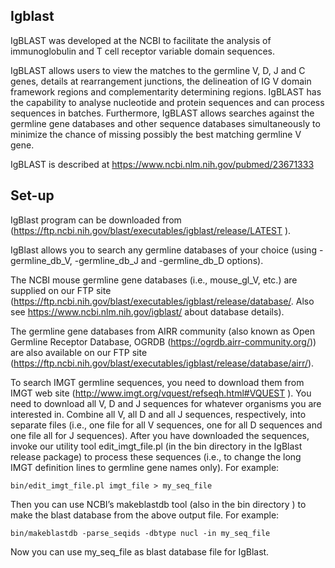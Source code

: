 ## Igblast
IgBLAST was developed at the NCBI to facilitate the analysis of immunoglobulin and T cell receptor variable domain sequences.

IgBLAST allows users to view the matches to the germline V, D, J and C genes, details at rearrangement junctions, the delineation of IG V domain framework regions and complementarity determining regions. IgBLAST has the capability to analyse nucleotide and protein sequences and can process sequences in batches. Furthermore, IgBLAST allows searches against the germline gene databases and other sequence databases simultaneously to minimize the chance of missing possibly the best matching germline V gene.

IgBLAST is described at https://www.ncbi.nlm.nih.gov/pubmed/23671333

## Set-up
IgBlast program can be downloaded from (https://ftp.ncbi.nih.gov/blast/executables/igblast/release/LATEST ).

IgBlast allows you to search any germline databases of your choice (using -germline_db_V, -germline_db_J and -germline_db_D options).

The NCBI mouse germline gene databases (i.e., mouse_gl_V, etc.) are supplied on our FTP site (https://ftp.ncbi.nih.gov/blast/executables/igblast/release/database/. Also see https://www.ncbi.nlm.nih.gov/igblast/ about database details).

The germline gene databases from AIRR community (also known as Open Germline Receptor Database, OGRDB (https://ogrdb.airr-community.org/)) are also available on our FTP site (https://ftp.ncbi.nih.gov/blast/executables/igblast/release/database/airr/).

To search IMGT germline sequences, you need to download them from IMGT web site (http://www.imgt.org/vquest/refseqh.html#VQUEST ). You need to download all V, D and J sequences for whatever organisms you are interested in. Combine all V, all D and all J sequences, respectively, into separate files (i.e., one file for all V sequences, one for all D sequences and one file all for J sequences). After you have downloaded the sequences, invoke our utility tool edit_imgt_file.pl (in the bin directory in the IgBlast release package) to process these sequences (i.e., to change the long IMGT definition lines to germline gene names only). For example:
```
bin/edit_imgt_file.pl imgt_file > my_seq_file
```
Then you can use NCBI’s makeblastdb tool (also in the bin directory ) to make the blast database from the above output file. For example:
```
bin/makeblastdb -parse_seqids -dbtype nucl -in my_seq_file
```
Now you can use my_seq_file as blast database file for IgBlast.